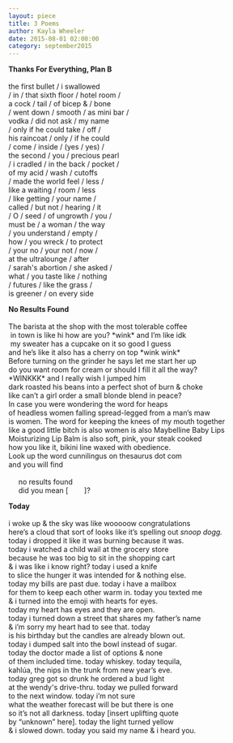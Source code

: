 ```yaml
---
layout: piece
title: 3 Poems
author: Kayla Wheeler
date: 2015-08-01 02:00:00
category: september2015
---
```

<p><b>Thanks For Everything, Plan B</b></br></br>
the first bullet / i swallowed </br>
/ in / that sixth floor / hotel room /</br>
a cock / tail / of bicep &amp; / bone </br>
/ went down / smooth / as mini bar / </br>
vodka / did not ask / my name  </br>
/ only if he could take / off /</br>
his raincoat / only / if he could  </br>
/ come / inside / (yes / yes) / </br>
the second / you / precious pearl </br>
/ i cradled / in the back / pocket /</br>
of my acid / wash / cutoffs </br>
/ made the world feel / less / </br>
like a waiting / room / less </br>
/ like getting / your name / </br>
called / but not / hearing / it </br>
/ O / seed / of ungrowth / you / </br>
must be / a woman / the way</br>
/ you understand / empty / </br>
how / you wreck / to protect </br>
/ your no / your not / now / </br>
at the ultralounge / after </br>
/ sarah's abortion / she asked /</br> 
what / you taste like / nothing </br>
/ futures / like the grass /</br>
is greener / on every side </p>
<p><b>No Results Found</b></br></br>
The barista at the shop with the most tolerable coffee </br>
 in town is like hi how are you? *wink* and I’m like idk</br>
 my sweater has a cupcake on it so good I guess  </br>
and he’s like it also has a cherry on top *wink wink*  </br>
Before turning on the grinder he says let me start her up  </br>
do you want room for cream or should I fill it all the way?  </br>
*WINKKK* and I really wish I jumped him </br>
dark roasted his beans into a perfect shot of burn &amp; choke  </br>
like can’t a girl order a small blonde blend in peace?  </br>
In case you were wondering the word for heaps  </br>
of headless women falling spread-legged from a man’s maw  </br>
is women. The word for keeping the knees of my mouth together  </br>
like a good little bitch is also women is also Maybelline Baby Lips  </br>
Moisturizing Lip Balm is also soft, pink, your steak cooked  </br>
how you like it, bikini line waxed with obedience.  </br>
Look up the word cunnilingus on thesaurus dot com  </br>
and you will find</br></br>
&nbsp;&nbsp;&nbsp;&nbsp;&nbsp;no results found</br>
&nbsp;&nbsp;&nbsp;&nbsp;&nbsp;did you mean [&nbsp;&nbsp;&nbsp;&nbsp;&nbsp;&nbsp;&nbsp;&nbsp;]?</p>
<p><b>Today</b></br></br>
i woke up &amp; the sky was like wooooow congratulations</br>
here’s a cloud that sort of looks like it’s spelling out <i>snoop dogg.</i></br>
today i dropped it like it was burning because it was. </br>
today i watched a child wail at the grocery store</br>
because he was too big to sit in the shopping cart</br>
&amp; i was like i know right? today i used a knife</br>
to slice the hunger it was intended for &amp; nothing else.</br>
today my bills are past due. today i have a mailbox </br>
for them to keep each other warm in. today you texted me </br>
&amp; i turned into the emoji with hearts for eyes. </br>
today my heart has eyes and they are open. </br>
today i turned down a street that shares my father’s name </br>
&amp; i’m sorry my heart had to see that. today </br>
is his birthday but the candles are already blown out. </br>
today i dumped salt into the bowl instead of sugar. </br>
today the doctor made a list of options &amp; none</br>
of them included time. today whiskey. today tequila, </br>
kahlúa, the nips in the trunk from new year’s eve. </br>
today greg got so drunk he ordered a bud light </br>
at the wendy's drive-thru. today we pulled forward </br>
to the next window. today i’m not sure </br>
what the weather forecast will be but there is one </br>
so it’s not all darkness. today [insert uplifting  quote</br> 
by “unknown” here]. today the light turned yellow </br>
&amp; i slowed down. today you said my name &amp; i heard you. </br>